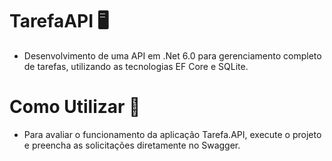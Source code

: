 # TarefaAPI 🖥️
- Desenvolvimento de uma API em .Net 6.0 para gerenciamento completo de tarefas, utilizando as tecnologias EF Core e SQLite.

# Como Utilizar 🔎
- Para avaliar o funcionamento da aplicação Tarefa.API, execute o projeto e preencha as solicitações diretamente no Swagger.
